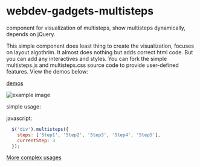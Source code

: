 # webdev-gadgets-multisteps

component for visualization of multisteps, show multisteps dynamically, depends on jQuery.

This simple component does least thing to create the visualization, focuses on layout algothrim. It almost does nothing but adds correct html code. But you can add any interactives and styles. You can fork the simple multisteps.js and multisteps.css source code to provide user-defined features. View the demos below:

[demos](https://cdn.rawgit.com/jdk137/webdev-gadgets-multisteps/master/index.html)

![example image](https://raw.githubusercontent.com/jdk137/webdev-gadgets-multisteps/master/multisteps.png)

simple usage:

javascript:
``` js
  $('div').multisteps({
    steps: ['Step1', 'Step2', 'Step3', 'Step4', 'Step5'],
    currentStep: 3
  });
```

[More complex usages](https://cdn.rawgit.com/jdk137/webdev-gadgets-multisteps/master/index.html)

